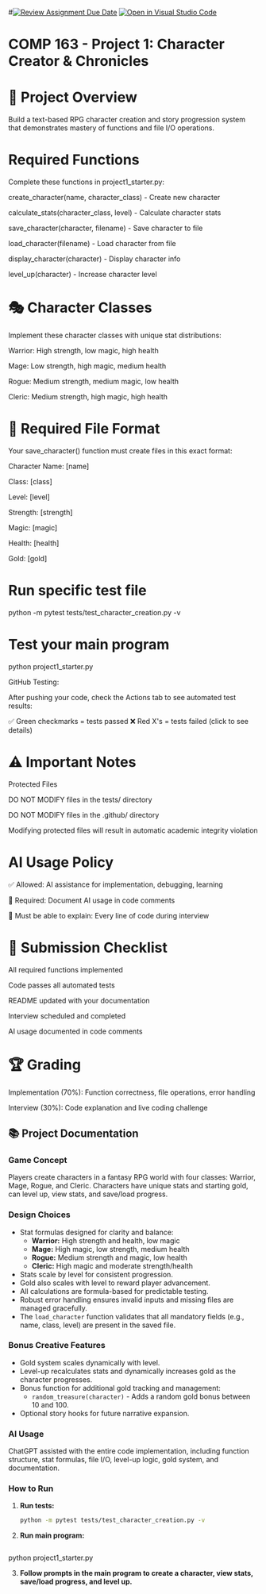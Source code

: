 #[![Review Assignment Due Date](https://classroom.github.com/assets/deadline-readme-button-22041afd0340ce965d47ae6ef1cefeee28c7c493a6346c4f15d667ab976d596c.svg)](https://classroom.github.com/a/JTXl4WMa)
[![Open in Visual Studio Code](https://classroom.github.com/assets/open-in-vscode-2e0aaae1b6195c2367325f4f02e2d04e9abb55f0b24a779b69b11b9e10269abc.svg)](https://classroom.github.com/online_ide?assignment_repo_id=21233283&assignment_repo_type=AssignmentRepo)
# COMP 163 - Project 1: Character Creator & Chronicles
# 🎯 Project Overview

Build a text-based RPG character creation and story progression system that demonstrates mastery of functions and file I/O operations.

# Required Functions 
Complete these functions in project1_starter.py:

create_character(name, character_class) - Create new character

calculate_stats(character_class, level) - Calculate character stats

save_character(character, filename) - Save character to file

load_character(filename) - Load character from file

display_character(character) - Display character info

level_up(character) - Increase character level

# 🎭 Character Classes
Implement these character classes with unique stat distributions:


Warrior: High strength, low magic, high health

Mage: Low strength, high magic, medium health

Rogue: Medium strength, medium magic, low health

Cleric: Medium strength, high magic, high health

# 📁 Required File Format
Your save_character() function must create files in this exact format:

Character Name: [name]

Class: [class]

Level: [level]

Strength: [strength]

Magic: [magic]

Health: [health]

Gold: [gold]


# Run specific test file
python -m pytest tests/test_character_creation.py -v

# Test your main program
python project1_starter.py

GitHub Testing:

After pushing your code, check the Actions tab to see automated test results:

✅ Green checkmarks = tests passed
❌ Red X's = tests failed (click to see details)

# ⚠️ Important Notes
Protected Files

DO NOT MODIFY files in the tests/ directory

DO NOT MODIFY files in the .github/ directory

Modifying protected files will result in automatic academic integrity violation

# AI Usage Policy

✅ Allowed: AI assistance for implementation, debugging, learning

📝 Required: Document AI usage in code comments

🎯 Must be able to explain: Every line of code during interview

# 📝 Submission Checklist

 All required functions implemented
 
 Code passes all automated tests
 
 README updated with your documentation
 
 Interview scheduled and completed
 
 AI usage documented in code comments

# 🏆 Grading

Implementation (70%): Function correctness, file operations, error handling

Interview (30%): Code explanation and live coding challenge

## 📚 Project Documentation

### Game Concept  
Players create characters in a fantasy RPG world with four classes: Warrior, Mage, Rogue, and Cleric. Characters have unique stats and starting gold, can level up, view stats, and save/load progress.

### Design Choices  
- Stat formulas designed for clarity and balance:  
  - **Warrior:** High strength and health, low magic  
  - **Mage:** High magic, low strength, medium health  
  - **Rogue:** Medium strength and magic, low health  
  - **Cleric:** High magic and moderate strength/health  
- Stats scale by level for consistent progression.  
- Gold also scales with level to reward player advancement.  
- All calculations are formula-based for predictable testing.  
- Robust error handling ensures invalid inputs and missing files are managed gracefully.  
- The `load_character` function validates that all mandatory fields (e.g., name, class, level) are present in the saved file.

### Bonus Creative Features  
- Gold system scales dynamically with level.  
- Level-up recalculates stats and dynamically increases gold as the character progresses.  
- Bonus function for additional gold tracking and management:  
  - `random_treasure(character)` - Adds a random gold bonus between 10 and 100.  
- Optional story hooks for future narrative expansion.  

### AI Usage  
ChatGPT assisted with the entire code implementation, including function structure, stat formulas, file I/O, level-up logic, gold system, and documentation.  

### How to Run  

1. **Run tests:**
   ```bash
   python -m pytest tests/test_character_creation.py -v

2. **Run main program:**
    ```bash
python project1_starter.py


3. **Follow prompts in the main program to create a character, view stats, save/load progress, and level up.**
